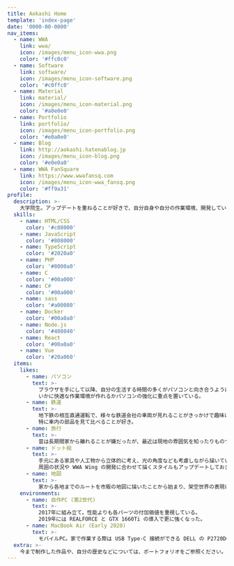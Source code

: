 ```yaml
---
title: Aokashi Home
template: 'index-page'
date: '0000-00-0000'
nav_items:
  - name: WWA
    link: wwa/
    icon: /images/menu_icon-wwa.png
    color: '#ffc0c0'
  - name: Software
    link: software/
    icon: /images/menu_icon-software.png
    color: '#c0ffc0'
  - name: Material
    link: material/
    icon: /images/menu_icon-material.png
    color: '#a0e0e0'
  - name: Portfolio
    link: portfolio/
    icon: /images/menu_icon-portfolio.png
    color: '#e0a0e0'
  - name: Blog
    link: http://aokashi.hatenablog.jp
    icon: /images/menu_icon-blog.png
    color: '#e0e0a0'
  - name: WWA FanSquare
    link: https://www.wwafansq.com
    icon: /images/menu_icon-wwa_fansq.png
    color: '#ff9a31'
profile:
  description: >-
    大学院生。アップデートを重ねることが好きで、自分自身や自分の作業環境、開発しているソフトなど、様々な視点で課題や問題点を解決しながら生きている。
  skills:
    - name: HTML/CSS
      color: '#c08000'
    - name: JavaScript
      color: '#808000'
    - name: TypeScript
      color: '#2020a0'
    - name: PHP
      color: '#8000a0'
    - name: C
      color: '#00a000'
    - name: C#
      color: '#00a000'
    - name: sass
      color: '#a00080'
    - name: Docker
      color: '#00a0a0'
    - name: Node.js
      color: '#408040'
    - name: React
      color: '#00a0a0'
    - name: Vue
      color: '#20a060'
  items:
    likes:
      - name: パソコン
        text: >-
          ブラウザを手にして以降、自分の生活する時間の多くがパソコンと向き合うようになった。
          いかに快適な作業環境が作れるかパソコンの強化に重点を置いている。
      - name: 鉄道
        text: >-
          地下鉄の相互直通運転で、様々な鉄道会社の車両が見れることがきっかけで趣味になった。
          特に車内の部品を見て比べることが好き。
      - name: 旅行
        text: >-
          昔は長期間家から離れることが嫌だったが、最近は現地の雰囲気を知ったりものづくりのアイデアを取ったりすることが目的でほぼ毎年遠いところに行ってたりする。
      - name: ドット絵
        text: >-
          手元にある家具や人工物から立体的に考え、光の角度なども考慮しながら描いている。
          周囲の状況や WWA Wing の開発に合わせて描くスタイルもアップデートしておきたいと思っている。
      - name: 地図
        text: >-
          家から各地までのルートを市販の地図に描いたことから始まり、架空世界の表現にまで発展。現在は架空地図を作るツールが無く管理しにくいところが課題である。
    environments:
      - name: 自作PC (第2世代)
        text: >-
          2017年に組み立て。性能よりも各パーツの付加価値を重視している。
          2019年には REALFORCE と GTX 1660Ti の導入で更に強くなった。
      - name: MacBook Air (Early 2020)
        text: >-
          モバイルPC。家で作業する際は USB Type-C 接続ができる DELL の P2720DC に接続している。
  extra: >-
    今まで制作した作品や、自分の歴史などについては、ポートフォリオをご参照ください。
---
```

